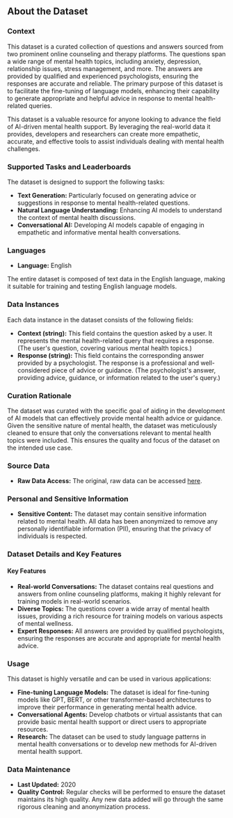 ## About the Dataset

### Context

This dataset is a curated collection of questions and answers sourced from two prominent online counseling and therapy platforms. The questions span a wide range of mental health topics, including anxiety, depression, relationship issues, stress management, and more. The answers are provided by qualified and experienced psychologists, ensuring the responses are accurate and reliable. The primary purpose of this dataset is to facilitate the fine-tuning of language models, enhancing their capability to generate appropriate and helpful advice in response to mental health-related queries.

This dataset is a valuable resource for anyone looking to advance the field of AI-driven mental health support. By leveraging the real-world data it provides, developers and researchers can create more empathetic, accurate, and effective tools to assist individuals dealing with mental health challenges.

### Supported Tasks and Leaderboards

The dataset is designed to support the following tasks:

- **Text Generation:** Particularly focused on generating advice or suggestions in response to mental health-related questions.
- **Natural Language Understanding:** Enhancing AI models to understand the context of mental health discussions.
- **Conversational AI:** Developing AI models capable of engaging in empathetic and informative mental health conversations.

### Languages

- **Language:** English

The entire dataset is composed of text data in the English language, making it suitable for training and testing English language models.

### Data Instances

Each data instance in the dataset consists of the following fields:

- **Context (string):** This field contains the question asked by a user. It represents the mental health-related query that requires a response. (The user's question, covering various mental health topics.)
- **Response (string):** This field contains the corresponding answer provided by a psychologist. The response is a professional and well-considered piece of advice or guidance. (The psychologist's answer, providing advice, guidance, or information related to the user's query.)

### Curation Rationale

The dataset was curated with the specific goal of aiding in the development of AI models that can effectively provide mental health advice or guidance. Given the sensitive nature of mental health, the dataset was meticulously cleaned to ensure that only the conversations relevant to mental health topics were included. This ensures the quality and focus of the dataset on the intended use case.

### Source Data

- **Raw Data Access:** The original, raw data can be accessed [here](https://github.com/TamaraMageto77/Students-Mental-Health-Chatbot/data).

### Personal and Sensitive Information

- **Sensitive Content:** The dataset may contain sensitive information related to mental health. All data has been anonymized to remove any personally identifiable information (PII), ensuring that the privacy of individuals is respected.

### Dataset Details and Key Features

#### Key Features

- **Real-world Conversations:** The dataset contains real questions and answers from online counseling platforms, making it highly relevant for training models in real-world scenarios.
- **Diverse Topics:** The questions cover a wide array of mental health issues, providing a rich resource for training models on various aspects of mental wellness.
- **Expert Responses:** All answers are provided by qualified psychologists, ensuring the responses are accurate and appropriate for mental health advice.

### Usage

This dataset is highly versatile and can be used in various applications:

- **Fine-tuning Language Models:** The dataset is ideal for fine-tuning models like GPT, BERT, or other transformer-based architectures to improve their performance in generating mental health advice.
- **Conversational Agents:** Develop chatbots or virtual assistants that can provide basic mental health support or direct users to appropriate resources.
- **Research:** The dataset can be used to study language patterns in mental health conversations or to develop new methods for AI-driven mental health support.

### Data Maintenance

- **Last Updated:** 2020
- **Quality Control:** Regular checks will be performed to ensure the dataset maintains its high quality. Any new data added will go through the same rigorous cleaning and anonymization process.